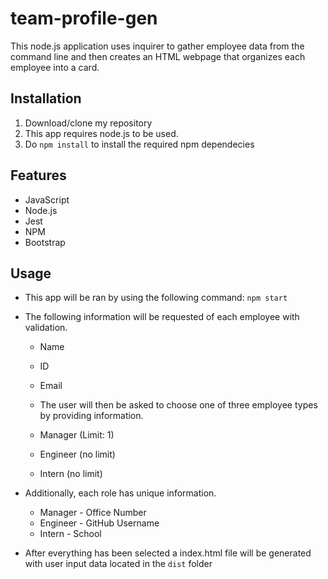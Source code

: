 # team-profile-gen

This node.js application uses inquirer to gather employee data from the command line and then creates an HTML webpage that organizes each employee into a card.


## Installation

1. Download/clone my repository
2. This app requires node.js to be used.
3. Do `npm install` to install the required npm dependecies


## Features

* JavaScript
* Node.js
* Jest
* NPM
* Bootstrap


## Usage

* This app will be ran by using the following command: `npm start`


* The following information will be requested of each employee with validation.
  * Name
  * ID
  * Email
  
  * The user will then be asked to choose one of three employee types by providing information.
  * Manager (Limit: 1)
  * Engineer (no limit)
  * Intern (no limit)
  

* Additionally, each role has unique information.
  * Manager - Office Number
  * Engineer - GitHub Username
  * Intern - School

* After everything has been selected a index.html file will be generated with user input data located in the `dist` folder
